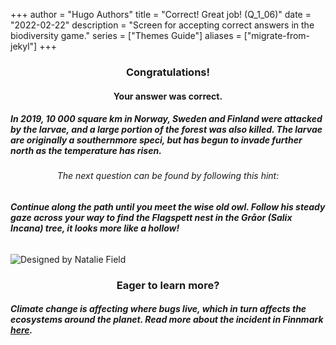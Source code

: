 +++
author = "Hugo Authors"
title = "Correct! Great job! (Q_1_06)"
date = "2022-02-22"
description = "Screen for accepting correct answers in the biodiversity game."
series = ["Themes Guide"]
aliases = ["migrate-from-jekyl"]
+++

### <center> Congratulations! </center>
#### <center> Your answer was correct. 
##### In 2019, 10 000 square km in Norway, Sweden and Finland were attacked by the larvae, and a large portion of the forest was also killed. The larvae are originally a southernmore speci, but has begun to invade further north as the temperature has risen. </center>


###### <center> The next question can be found by following this hint: </center>
###### **Continue along the path until you meet the wise old owl. Follow his steady gaze across your way to find the Flagspett nest in the Gråor (Salix Incana) tree, it looks more like a hollow!**


![Designed by Natalie Field](/img/rosalia-batesi.jpg)

### <center> Eager to learn more? </center>

##### Climate change is affecting where bugs live, which in turn affects the ecosystems around the planet. Read more about the incident in Finnmark [here](https://www.nrk.no/tromsogfinnmark/lauvmakken-frostmaler-sprer-seg-mot-arktiske-strok-og-odelegger-traer-og-krattskog-pa-varangerhalvoya-1.14721572).